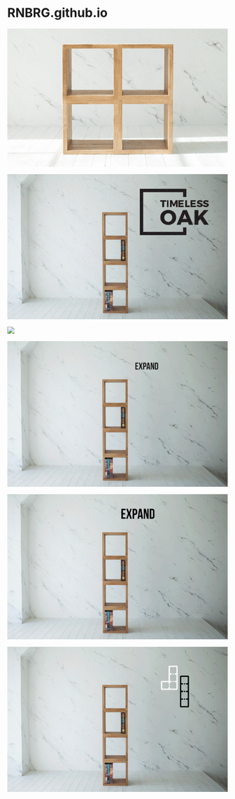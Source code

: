 # RNBRG.github.io


![](5shapes.gif)

![](collection_gif.gif)

![](easytobuild.gif)

![](695px_collection_gif.gif)

![](695px_collection_gif_02.gif)

![](695px_collection_gif_03.gif)
